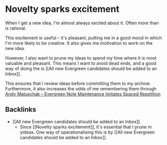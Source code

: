 # Novelty sparks  excitement
When I get a new idea, I'm almost always excited about it. Often more than is rational.

This excitement is useful – it's pleasant, putting me in a good mood in which I'm more likely to be creative. It also gives me motivation to work on the new idea.

However, I also want to prune my ideas to spend my time where it is most valuable and pleasant. This means I want to avoid dead ends, and a good way of doing the is [[All new Evergreen candidates should be added to an Inbox]].

This ensures that I review ideas before committing them to my archive. Furthermore, it also increases the odds of me remembering them through [Andy Matuschak – Evergreen Note Maintenance Imitates Spaced Repetition]()

## Backlinks
* [[All new Evergreen candidates should be added to an Inbox]]
	* Since [[Novelty sparks  excitement]], it's essential that I prune m yideas. One way of operationalising this is by [[All new Evergreen candidates should be added to an Inbox]].

<!-- #Life -->

<!-- {BearID:B5C73C95-0FC9-4198-A2F5-4CC53972CD8C-15756-000013041D9A5AF2} -->
